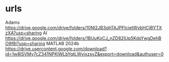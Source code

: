 # urls
Adams
https://drive.google.com/drive/folders/10Nl2JB3qhTAJPFIcietWvbHCjBYTXzXA?usp=sharing
AI
https://drive.google.com/drive/folders/1BUuKoCJ_nZD82lUp5KdsYwgDehBO9f8i?usp=sharing
MATLAB 2024b
https://drive.usercontent.google.com/download?id=1w8ISVMy7cZ341NPKlWLbYqtLWvixzsyZ&export=download&authuser=0
